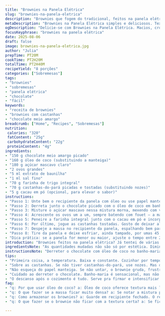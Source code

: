 ```yaml
---
title: "Brownies na Panela Elétrica"
slug: "brownies-na-panela-eletrica"
description: "Brownies que fogem do tradicional, feitos na panela elétrica, textura macia, com toque levemente crocante nas bordas. Chocolate meio amargo combinado com óleo de coco que dá um aroma especial, substituindo a manteiga e oferecendo uma gordura mais saudável. Troque a farinha comum pela integral para uma densidade diferente e acrescente castanhas-do-pará para um sabor terroso que equilibra o doce. Atenção aos sinais na panela: quando as bordas estiverem firmes numa cor queimada clara e o centro ainda ligeiramente mole, está pronto para esfriar. Temperatura baixa e tempo que varia; textura e aroma na cozinha são o guia mais confiável."
metaDescription: "Brownies na Panela Elétrica simples e deliciosos. Textura macia, com castanhas-do-pará e aroma de chocolate com óleo de coco. Experimente!"
ogDescription: "Delicie-se com Brownies na Panela Elétrica. Macios, crocantes nas bordas. Óleo de coco realça o sabor do chocolate. Uma experiência única."
focusKeyphrase: "brownies na panela elétrica"
date: 2025-08-06
draft: false
image: brownies-na-panela-eletrica.jpg
author: "Julia"
prepTime: PT20M
cookTime: PT2H20M
totalTime: PT2H40M
recipeYield: "8 porções"
categories: ["Sobremesas"]
tags:
- "brownies"
- "sobremesas"
- "panela elétrica"
- "chocolate"
- "fácil"
keywords:
- "receita de brownies"
- "brownies com castanhas"
- "chocolate meio amargo"
breadcrumb: ["Home", "Recipes", "Sobremesas"]
nutrition: 
 calories: "320"
 fatContent: "25g"
 carbohydrateContent: "22g"
 proteinContent: "4g"
ingredients:
- "150 g chocolate meio amargo picado"
- "160 g óleo de coco (substituindo a manteiga)"
- "180 g açúcar mascavo claro"
- "2 ovos grandes"
- "5 ml extrato de baunilha"
- "1 ml sal fino"
- "70 g farinha de trigo integral"
- "70 g castanhas-do-pará picadas e tostadas (substituindo nozes)"
- "5 g cacau em pó (opcional, para elevar o sabor)"
instructions:
- "Passo 1: Unte bem o recipiente da panela com óleo ou use papel manteiga, deixando sobras para desmoldar. Isso evita aquele sufoco na hora do tira-tira."
- "Passo 2: Derreta junto o chocolate picado com o óleo de coco em banho-maria. Importante tirar do fogo rápido, não deixe ferver; o calor residual termina o trabalho sem que queime o chocolate, que fica amarguíssimo se passar."
- "Passo 3: Misture o açúcar mascavo nessa mistura morna, mexendo com vigor, até que desapareça o aspecto granulado e fique quase cremoso. Por experiência, essa etapa é chave para o brilho final."
- "Passo 4: Acrescente os ovos um a um, sempre batendo com fouet — a massa responde, engrossa e começa a criar volume. Coloque a baunilha e o sal, o toque do sal é pra ressaltar todas as notas do chocolate."
- "Passo 5: Peneire a farinha integral junto com o cacau em pó e incorpore delicadamente na massa. Misture rápido só o necessário para homogeneizar. Misturar demais estraga a maciez, já aprendi isso na marra."
- "Passo 6: Por último, jogue as castanhas tostadas. Gosto de deixar algumas peças inteiras pra ter uma surpresa crocante na boca."
- "Passo 7: Despeje a massa no recipiente da panela, espalhando bem para que a superfície fique uniforme. Cubra com a tampa e cozinhe na potência baixa por cerca de 2h20min. Recomendo ficar de olho na textura perto do fim; as bordas firmes e coradas, quase puxando para marrom escuro, e o meio ainda meio mole indica o ponto certo."
- "Passo 8: Tire da panela e deixe esfriar, ainda tampado, por umas 45 minutos. Esse descanso ajuda a firmar e sacar o sabor. Depois, destampe e deixe em temperatura ambiente até esfriar por completo para cortar."
- "Dica prática: se a panela for menor ou maior, ajuste o tempo entre 2h e 2h30min. Nunca saia de perto da primeira vez, o visual e o toque dizem bem mais do que tempo exato."
introduction: "Brownies feitos na panela elétrica? Já tentei de várias maneiras, nada se compara ao charme desses. A textura cremosa que permanece no centro enquanto as bordas ficam com aquela casquinha leve é a magia aqui. Ao trocar a manteiga por óleo de coco, o aroma muda totalmente – vira quase um convite, com cheiro leve de coco queimado que explode no ambiente. Fazer brownies sem forno dá trabalho? Só se você preencher mal a panela ou esquecer de conferir a textura. Aprendi que, mais que tempo, o ponto vem pela textura da borda. Pode parecer estranho substituir parte das castanhas tradicionais por castanhas-do-pará, mas esse toque traz um sabor que casa especialmente com o chocolate meio amargo. É um exercício de atenção e paciência, mas o resultado recompensador."
ingredientsNote: "As quantidades mudadas não são só por estética. Diminuir o açúcar e usar o mascavo faz diferença no sabor e textura; o mascavo agrega umidade e um aroma caramelizado mais rústico. A farinha integral torna o brownie menos pesado no impacto glicêmico, mas pede que caprichemos na mistura para que não fique muito densa. O óleo de coco ajuda a deixar a massa mais aerada e o cozimento na panela pede uma camada protetora na base pra não queimar; papel manteiga com a sobra dos lados facilita a retirada depois do cozimento. Castanhas devem estar tostadas para despertarem os óleos e manterem o crocante. O toque do cacau em pó é quem levanta o perfil de chocolate — se não tem, pode deixar, mas vale a pena buscar o cacau encorpado."
instructionsNote: "Derreter o chocolate com óleo de coco no banho-maria exige cuidado pra não chegar a ponto de ebulição; o segredo é calor controlado. Mexer o açúcar com a mistura morna garante dissolução, evitando textura arenosa no produto final. Incorporar os ovos com batedor manual é mais eficiente e permite melhor controle da textura do creme. Farinha deve ser peneirada pra evitar grumos e mexida bem pouco. Durante cozimento, a panela elétrica tem variação de temperatura entre marcas – por isso, reforço ficar de olho no estágio das bordas: se estiverem firmes, coradas e o centro ainda jiggly, está no ponto. Após o cozimento, descansar é crucial pra firmar o brownie e desenvolver sabor – a temperatura ainda quente termina o processo. Detalhe: não tire a tampa depois que esfriar na panela, cria condensação que leva à massa encharcada."
tips:
- "Primeira coisa, a temperatura. Baixa e constante. Cozinhar por tempo certo é crucial. Olhe sempre as bordas. Firmes, claro, quase queimadas. Mas o centro precisa de um movimento, deve balançar. Essa é a mágica do brownie."
- "Sobre as castanhas. Se não tiver castanhas-do-pará, use nozes. Mas dá pra misturar. Castanhas tostadas fazem diferença. O calor libera os sabores. Fica crocante, sabe? Tostá-las na paella. Cuidado, não queimar. O aroma é inconfundível."
- "Não esqueça do papel manteiga. Se não untar, o brownie gruda, frustra. O papel ajuda muito a desenformar. Sobras do papel devem ficar soltas. Isso facilita na hora de retirar do recipiente. Afinal, a apresentação também conta."
- "Cuidado ao derreter o chocolate. Banho-maria é sensacional, mas não deixe ferver. Senão, o chocolate amarga. Retire do fogo antes de derreter completamente. Sempre mexendo pra tudo se incorporar. O calor residual é seu aliado. Não se esqueça disso."
- "O descanso após o cozimento é tudo. Serve pra firmar e intensificar o sabor. Não tenha pressa pra cortar. Deixe esfriar. Algumas vezes, deixei esfriar no recipiente errado e o brownie ficou encharcado. É frustrante, já passei por isso."
faq:
- "q: Por que usar óleo de coco? a: Óleo de coco oferece textura mais leve. Aroma é totalmente diferente. Se não tiver, use manteiga. Mas não vai ter o mesmo sabor."
- "q: O que fazer se a massa ficar muito densa? a: Se notar a mistura pesada, adicione um pouco de água. Ou um ovo. Ajuda a deixar mais leve. Misture suavemente."
- "q: Como armazenar os brownies? a: Guarde em recipiente fechado. O refrigerador pode ressecar. Mas se for guardar por mais tempo, o freezer é o ideal. Apenas faça porções."
- "q: O que fazer se o brownie não ficar com a textura certa? a: Se ficar muito seco, pode ser que assou demais. Então, justifique a próxima vez com hella cuidado. Verifique sempre as bordas e o meio."

---
```

